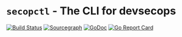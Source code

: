 # `secopctl` - The CLI for devsecops


[![Build Status](https://github.com/jadcloudtech/secopctl/workflows/Lint%20and%20Test/badge.svg)](https://github.com/jadcloudtech/secopctl/actions?workflow=Lint%20and%20Test)
[![Sourcegraph](https://sourcegraph.com/github.com/jadcloudtech/secopctl/-/badge.svg)](https://sourcegraph.com/jadcloudtech/secopctl?badge)
[![GoDoc](https://godoc.org/github.com/jadcloudtech/secopctl?status.svg)](https://godoc.org/github.com/xanzy/go-gitlab)
[![Go Report Card](https://goreportcard.com/badge/jadcloudtech/secopctl)](https://goreportcard.com/report/jadcloudtech/secopctl)

